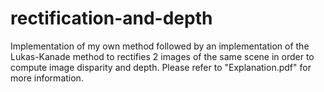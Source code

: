# rectification-and-depth
Implementation of my own method followed by an implementation of the Lukas-Kanade method to rectifies 2 images of the same scene in order to compute image disparity and depth.
Please refer to "Explanation.pdf" for more information.
